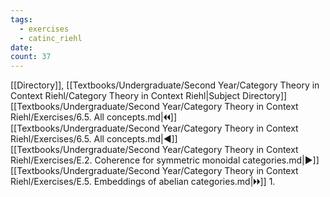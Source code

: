 ```yaml
---
tags:
  - exercises
  - catinc_riehl
date: 
count: 37
---
```

[[Directory]], [[Textbooks/Undergraduate/Second Year/Category Theory in Context Riehl/Category Theory in Context Riehl|Subject Directory]]
[[Textbooks/Undergraduate/Second Year/Category Theory in Context Riehl/Exercises/6.5. All concepts.md|🞀🞀]] [[Textbooks/Undergraduate/Second Year/Category Theory in Context Riehl/Exercises/6.5. All concepts.md|◀]] [[Textbooks/Undergraduate/Second Year/Category Theory in Context Riehl/Exercises/E.2. Coherence for symmetric monoidal categories.md|▶]] [[Textbooks/Undergraduate/Second Year/Category Theory in Context Riehl/Exercises/E.5. Embeddings of abelian categories.md|🞂🞂]]
1. 